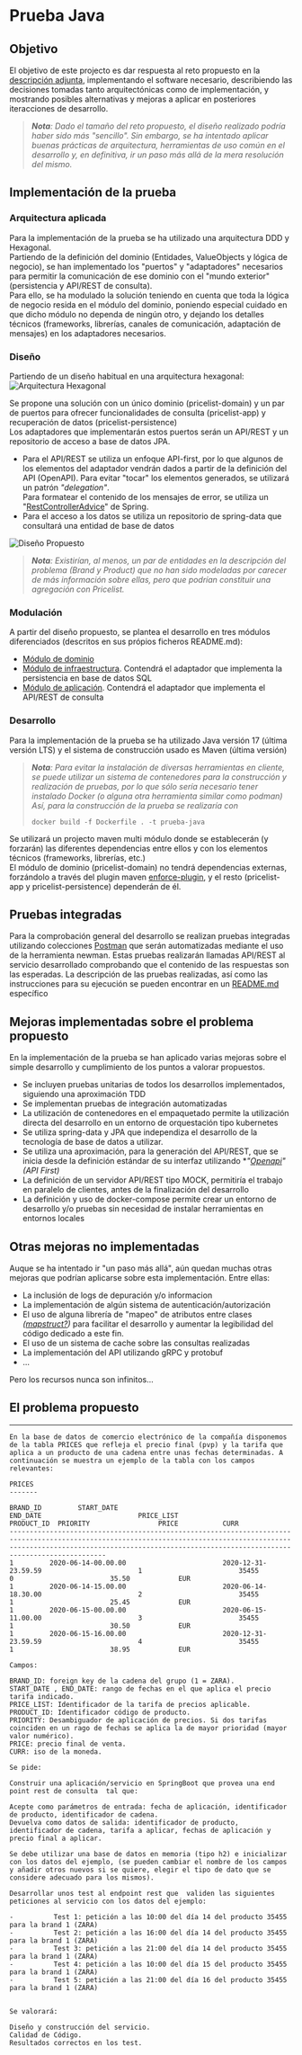 # Prueba Java
## Objetivo
El objetivo de este projecto es dar respuesta al reto propuesto en la [descripción adjunta](#el-problema-propuesto), implementando el software necesario, describiendo las decisiones tomadas tanto arquitectónicas como de implementación, y mostrando posibles alternativas y mejoras a aplicar en posteriores iteracciones de desarrollo.
> ***Nota**: Dado el tamaño del reto propuesto, el diseño realizado podría haber sido más "sencillo". Sin embargo, se ha intentado aplicar buenas prácticas de arquitectura, herramientas de uso común en el desarrollo y, en definitiva, ir un paso más allá de la mera resolución del mismo.*
## Implementación de la prueba
### Arquitectura aplicada
Para la implementación de la prueba se ha utilizado una arquitectura DDD y Hexagonal.   
Partiendo de la definición del dominio (Entidades, ValueObjects y lógica de negocio), se han implementado los "puertos" y "adaptadores" necesarios para permitir la comunicación de ese dominio con el "mundo exterior" (persistencia y API/REST de consulta).  
Para ello, se ha modulado la solución teniendo en cuenta que toda la lógica de negocio resida en el módulo del dominio, poniendo especial cuidado en que dicho módulo no dependa de ningún otro, y dejando los detalles técnicos (frameworks, librerías, canales de comunicación, adaptación de mensajes) en los adaptadores necesarios.
### Diseño
Partiendo de un diseño habitual en una arquitectura hexagonal:  
![Arquitectura Hexagonal](./design/images/hexagonal.png)

Se propone una solución con un único dominio (pricelist-domain) y un par de puertos para ofrecer funcionalidades de consulta (pricelist-app) y recuperación de datos (pricelist-persistence)  
Los adaptadores que implementarán estos puertos serán un API/REST y un repositorio de acceso a base de datos JPA.   
* Para el API/REST se utiliza un enfoque API-first, por lo que algunos de los elementos del adaptador vendrán dados a partir de la definición del API (OpenAPI). Para evitar "tocar" los elementos generados, se utilizará un patrón *"delegation"*.   
Para formatear el contenido de los mensajes de error, se utiliza un "[RestControllerAdvice](https://docs.spring.io/spring-framework/docs/current/reference/html/web.html#mvc-ann-controller-advice)" de Spring.   
* Para el acceso a los datos se utiliza un repositorio de spring-data que consultará una entidad de base de datos

![Diseño Propuesto](./design/images/pricelist.png)

> ***Nota**: Existirían, al menos, un par de entidades en la descripción del problema (Brand y Product) que no han sido modeladas por carecer de más información sobre ellas, pero que podrían constituir una agregación con Pricelist.*

### Modulación
A partir del diseño propuesto, se plantea el desarrollo en tres módulos diferenciados (descritos en sus própios ficheros README.md):
* [Módulo de dominio](pricelist-domain/README.md) 
* [Módulo de infraestructura](pricelist-persistence/README.md). Contendrá el adaptador que implementa la persistencia en base de datos SQL
* [Módulo de aplicación](pricelist-app/README.md). Contendrá el adaptador que implementa el API/REST de consulta
### Desarrollo
Para la implementación de la prueba se ha utilizado Java versión 17 (última versión LTS) y el sistema de construcción usado es Maven (última versión)
> ***Nota**: Para evitar la instalación de diversas herramientas en cliente, se puede utilizar un sistema de contenedores para la construcción y realización de pruebas, por lo que sólo sería necesario tener instalado Docker (o alguna otra herramienta similar como podman)*  
*Así, para la construcción de la prueba se realizaría con*
>```console
>docker build -f Dockerfile . -t prueba-java
>```
Se utilizará un projecto maven multi módulo donde se establecerán (y forzarán) las diferentes dependencias entre ellos y con los elementos técnicos (frameworks, librerías, etc.)  
El módulo de dominio (pricelist-domain) no tendrá dependencias externas, forzándolo a través del plugin maven [enforce-plugin](https://maven.apache.org/enforcer/maven-enforcer-plugin/), y el resto (pricelist-app y pricelist-persistence) dependerán de él. 
## Pruebas integradas
Para la comprobación general del desarrollo se realizan pruebas integradas utilizando colecciones [Postman](https://www.postman.com/) que serán automatizadas mediante el uso de la herramienta newman.
Estas pruebas realizarán llamadas API/REST al servicio desarrollado comprobando que el contenido de las respuestas son las esperadas.
La descripción de las pruebas realizadas, así como las instrucciones para su ejecución se pueden encontrar en un [README.md](integration-tests/README.md) específico
## Mejoras implementadas sobre el problema propuesto
En la implementación de la prueba se han aplicado varias mejoras sobre el simple desarrollo y cumplimiento de los puntos a valorar propuestos.
* Se incluyen pruebas unitarias de todos los desarrollos implementados, siguiendo una aproximación TDD
* Se implementan pruebas de integración automatizadas
* La utilización de contenedores en el empaquetado permite la utilización directa del desarrollo en un entorno de orquestación tipo kubernetes
* Se utiliza spring-data y JPA que independiza el desarrollo de la tecnología de base de datos a utilizar.
* Se utiliza una aproximación, para la generación del API/REST, que se inicia desde la definición estándar de su interfaz utilizando **"[Openapi](https://swagger.io/specification/)"* *(API First)*
* La definición de un servidor API/REST tipo MOCK, permitiría el trabajo en paralelo de clientes, antes de la finalización del desarrollo
* La definición y uso de docker-compose permite crear un entorno de desarrollo y/o pruebas sin necesidad de instalar herramientas en entornos locales

## Otras mejoras no implementadas
Auque se ha intentado ir "un paso más allá", aún quedan muchas otras mejoras que podrían aplicarse sobre esta implementación. Entre ellas:
* La inclusión de logs de depuración y/o informacion
* La implementación de algún sistema de autenticación/autorización
* El uso de alguna librería de "mapeo" de atributos entre clases *([mapstruct?](https://mapstruct.org/))* para facilitar el desarrollo y aumentar la legibilidad del código dedicado a este fin.
* El uso de un sistema de cache sobre las consultas realizadas
* La implementación del API utilizando gRPC y protobuf
* ...

Pero los recursos nunca son infinitos...

## El problema propuesto
---
~~~
En la base de datos de comercio electrónico de la compañía disponemos de la tabla PRICES que refleja el precio final (pvp) y la tarifa que aplica a un producto de una cadena entre unas fechas determinadas. A continuación se muestra un ejemplo de la tabla con los campos relevantes:
 
PRICES
-------
 
BRAND_ID         START_DATE                                    END_DATE                        PRICE_LIST                   PRODUCT_ID  PRIORITY                 PRICE           CURR
------------------------------------------------------------------------------------------------------------------------------------------------------------------------------------------------------------------------------------------
1         2020-06-14-00.00.00                        2020-12-31-23.59.59                        1                        35455                0                        35.50            EUR
1         2020-06-14-15.00.00                        2020-06-14-18.30.00                        2                        35455                1                        25.45            EUR
1         2020-06-15-00.00.00                        2020-06-15-11.00.00                        3                        35455                1                        30.50            EUR
1         2020-06-15-16.00.00                        2020-12-31-23.59.59                        4                        35455                1                        38.95            EUR
 
Campos: 
 
BRAND_ID: foreign key de la cadena del grupo (1 = ZARA).
START_DATE , END_DATE: rango de fechas en el que aplica el precio tarifa indicado.
PRICE_LIST: Identificador de la tarifa de precios aplicable.
PRODUCT_ID: Identificador código de producto.
PRIORITY: Desambiguador de aplicación de precios. Si dos tarifas coinciden en un rago de fechas se aplica la de mayor prioridad (mayor valor numérico).
PRICE: precio final de venta.
CURR: iso de la moneda.
 
Se pide:
 
Construir una aplicación/servicio en SpringBoot que provea una end point rest de consulta  tal que:
 
Acepte como parámetros de entrada: fecha de aplicación, identificador de producto, identificador de cadena.
Devuelva como datos de salida: identificador de producto, identificador de cadena, tarifa a aplicar, fechas de aplicación y precio final a aplicar.
 
Se debe utilizar una base de datos en memoria (tipo h2) e inicializar con los datos del ejemplo, (se pueden cambiar el nombre de los campos y añadir otros nuevos si se quiere, elegir el tipo de dato que se considere adecuado para los mismos).
              
Desarrollar unos test al endpoint rest que  validen las siguientes peticiones al servicio con los datos del ejemplo:
                                                                                       
-          Test 1: petición a las 10:00 del día 14 del producto 35455   para la brand 1 (ZARA)
-          Test 2: petición a las 16:00 del día 14 del producto 35455   para la brand 1 (ZARA)
-          Test 3: petición a las 21:00 del día 14 del producto 35455   para la brand 1 (ZARA)
-          Test 4: petición a las 10:00 del día 15 del producto 35455   para la brand 1 (ZARA)
-          Test 5: petición a las 21:00 del día 16 del producto 35455   para la brand 1 (ZARA)
 
 
Se valorará:
 
Diseño y construcción del servicio.
Calidad de Código.
Resultados correctos en los test.
~~~
